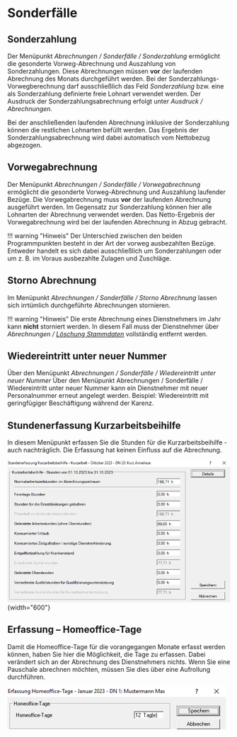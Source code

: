 # Sonderfälle

## Sonderzahlung

Der Menüpunkt *Abrechnungen / Sonderfälle / Sonderzahlung* ermöglicht die gesonderte Vorweg-Abrechnung und Auszahlung von Sonderzahlungen. Diese Abrechnungen müssen **vor** der laufenden Abrechnung des Monats durchgeführt werden. Bei der Sonderzahlungs-Vorwegberechnung darf ausschließlich das Feld *Sonderzahlung* bzw. eine als Sonderzahlung definierte freie Lohnart verwendet werden. Der Ausdruck der Sonderzahlungsabrechnung erfolgt unter *Ausdruck / Abrechnungen.*

Bei der anschließenden laufenden Abrechnung inklusive der Sonderzahlung können die restlichen Lohnarten befüllt werden. Das Ergebnis der Sonderzahlungsabrechnung wird dabei automatisch vom Nettobezug abgezogen.

## Vorwegabrechnung

Der Menüpunkt *Abrechnungen / Sonderfälle / Vorwegabrechnung* ermöglicht die gesonderte Vorweg-Abrechnung und Auszahlung laufender Bezüge. Die Vorwegabrechnung muss **vor** der laufenden Abrechnung ausgeführt werden. Im Gegensatz zur Sonderzahlung können hier alle Lohnarten der Abrechnung verwendet werden. Das Netto-Ergebnis der Vorwegabrechnung wird bei der laufenden Abrechnung in Abzug gebracht.

!!! warning "Hinweis"
    Der Unterschied zwischen den beiden Programmpunkten besteht in der Art der vorweg ausbezahlten Bezüge. Entweder handelt es sich dabei ausschließlich um Sonderzahlungen oder um z. B. im Voraus ausbezahlte Zulagen und Zuschläge.

## Storno Abrechnung

Im Menüpunkt *Abrechnungen / Sonderfälle / Storno Abrechnung* lassen sich irrtümlich durchgeführte Abrechnungen stornieren.

!!! warning "Hinweis"
    Die erste Abrechnung eines Dienstnehmers im Jahr kann **nicht** storniert werden. In diesem Fall muss der Dienstnehmer über *Abrechnungen / [Löschung Stammdaten](/docs/LOHN/Abrechnungen/Löschung%20Stammdaten.md)* vollständig entfernt werden.

## Wiedereintritt unter neuer Nummer

Über den Menüpunkt  *Abrechnungen / Sonderfälle / Wiedereintritt unter neuer Nummer* Über den Menüpunkt Abrechnungen / Sonderfälle / Wiedereintritt unter neuer Nummer kann ein Dienstnehmer mit neuer Personalnummer erneut angelegt werden. Beispiel: Wiedereintritt mit geringfügiger Beschäftigung während der Karenz.

## Stundenerfassung Kurzarbeitsbeihilfe

In diesem Menüpunkt erfassen Sie die Stunden für die Kurzarbeitsbeihilfe - auch nachträglich. Die Erfassung hat keinen Einfluss auf die Abrechnung.

![Image](<img/image41.png>){width="600"}

## Erfassung – Homeoffice-Tage

Damit die Homeoffice-Tage für die vorangegangen Monate erfasst werden können, haben Sie hier die Möglichkeit, die Tage zu erfassen. Dabei verändert sich an der Abrechnung des Dienstnehmers nichts. Wenn Sie eine Pauschale abrechnen möchten, müssen Sie dies über eine Aufrollung durchführen.

![Image](<img/image42.png>)